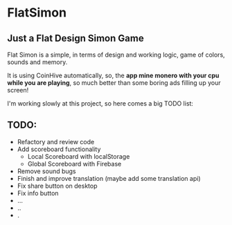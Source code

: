 # FlatSimon
## Just a Flat Design Simon Game
Flat Simon is a simple, in terms of design and working logic, game of colors, sounds and memory.

It is using CoinHive automatically, so, the **app mine monero with your cpu while you are playing**, so much better than some boring ads filling up your screen!

I'm working slowly at this project, so here comes a big TODO list:

## TODO:
+ Refactory and review code
+ Add scoreboard functionality
  + Local Scoreboard with localStorage
  + Global Scoreboard with Firebase
+ Remove sound bugs
+ Finish and improve translation (maybe add some translation api)
+ Fix share button on desktop
+ Fix info button
+ ...
+ ..
+ .
